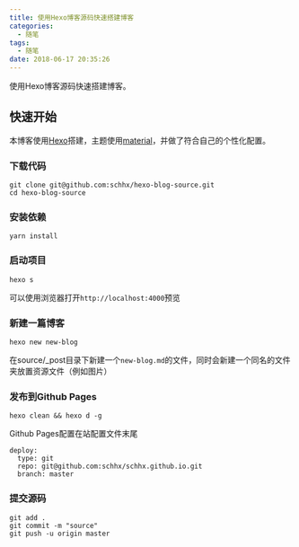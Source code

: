 ```yaml
---
title: 使用Hexo博客源码快速搭建博客
categories:
  - 随笔
tags:
  - 随笔
date: 2018-06-17 20:35:26
---
```


使用Hexo博客源码快速搭建博客。

<!-- more -->

## 快速开始

本博客使用[Hexo](https://hexo.io/zh-cn/)搭建，主题使用[material](https://github.com/viosey/hexo-theme-material)，并做了符合自己的个性化配置。

### 下载代码

```
git clone git@github.com:schhx/hexo-blog-source.git
cd hexo-blog-source
```

### 安装依赖

```
yarn install
```

### 启动项目

```
hexo s
```

可以使用浏览器打开```http://localhost:4000```预览

### 新建一篇博客

```
hexo new new-blog
```

在source/_post目录下新建一个```new-blog.md```的文件，同时会新建一个同名的文件夹放置资源文件（例如图片）

### 发布到Github Pages

```
hexo clean && hexo d -g
```

Github Pages配置在站配置文件末尾
```
deploy:
  type: git
  repo: git@github.com:schhx/schhx.github.io.git
  branch: master
```

### 提交源码

```
git add .
git commit -m "source"
git push -u origin master
```

